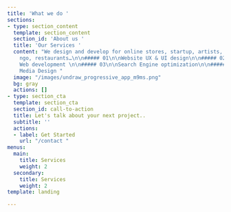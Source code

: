 ```yaml
---
title: 'What we do '
sections:
- type: section_content
  template: section_content
  section_id: 'About us '
  title: 'Our Services '
  content: "We design and develop for online stores, startup, artists, musicians,
    ngo, restaurants…\n\n##### 01\n\nWebsite UX & UI design\n\n##### 02\n\nCustom
    Web development \n\n##### 03\n\nSearch Engine optimization\n\n##### 04\n\nSocial
    Media Design "
  image: "/images/undraw_progressive_app_m9ms.png"
  bg: gray
  actions: []
- type: section_cta
  template: section_cta
  section_id: call-to-action
  title: Let's talk about your next project..
  subtitle: ''
  actions:
  - label: Get Started
    url: "/contact "
menus:
  main:
    title: Services
    weight: 2
  secondary:
    title: Services
    weight: 2
template: landing

---
```

